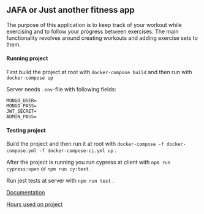 ## JAFA or Just another fitness app

The purpose of this application is to keep track of your workout while exercising and to follow your progress between exercises. The main functionality revolves around creating workouts and adding exercise sets to them.

#### Running project

First build the project at root with `docker-compose build` and then run with `docker-compose up`

Server needs `.env`-file with following fields:
```
MONGO_USER=
MONGO_PASS=
JWT_SECRET=
ADMIN_PASS=
```

#### Testing project

Build the project and then run it at root with `docker-compose -f docker-compose.yml -f docker-compose-ci.yml up` .

After the project is running you run cypress at client with `npm run cypress:open` or `npm run cy:test` . 

Run jest tests at server with  `npm run test` .

[Documentation](https://github.com/ollikehy/jafa/blob/master/documentation/rootdocument.md)

[Hours used on project](https://github.com/ollikehy/jafa/blob/master/documentation/hours.md)
